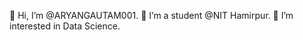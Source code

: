  👋 Hi, I’m @ARYANGAUTAM001.
 💞️ I’m a student @NIT Hamirpur. 
 👀 I’m interested in Data Science.

<!---
ARYANGAUTAM001/ARYANGAUTAM001 is a ✨ special ✨ repository because its `README.md` (this file) appears on your GitHub profile.
You can click the Preview link to take a look at your changes.
--->
